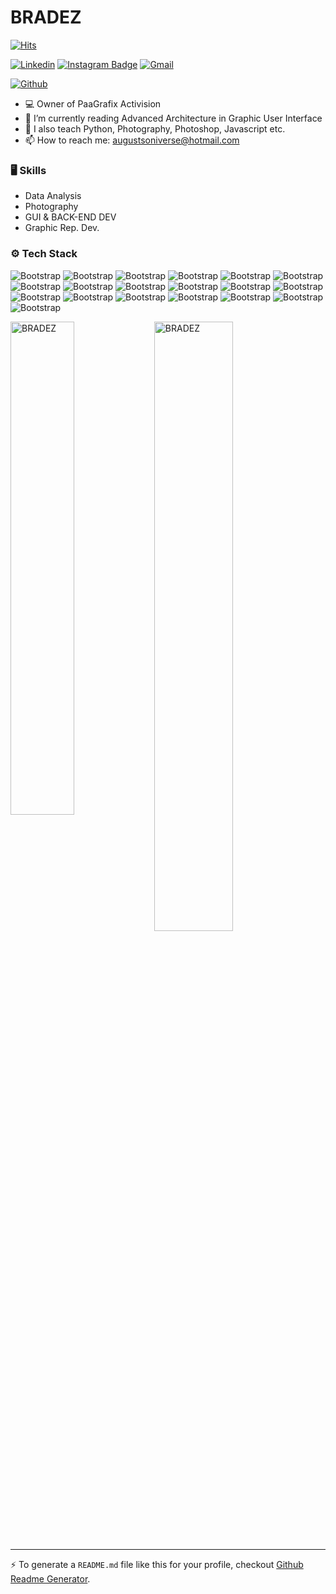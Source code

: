 # BRADEZ

[![Hits](https://hits.seeyoufarm.com/api/count/incr/badge.svg?url=https%3A%2F%2Fgithub.com%2FBRADEZ%2FBRADEZ&count_bg=%2379C83D&title_bg=%23555555&icon=&icon_color=%23E7E7E7&title=Profile+Views&edge_flat=false)](https://hits.seeyoufarm.com)

[![Linkedin](https://img.shields.io/badge/-LinkedIn-blue?style=flat&logo=Linkedin&logoColor=white)](https://www.linkedin.com/in/linkedin.com/in/ernest-ampofo-977242245/)
[![Instagram Badge](https://img.shields.io/badge/-Instagram-purple?logo=instagram&logoColor=white&link=https://instagram.com/https://www.instagram.com/paagrafix_activision/profilecard/?igsh=eHU4cjV2Y3VsZmJq/)](https://www.instagram.com/https://www.instagram.com/paagrafix_activision/profilecard/?igsh=eHU4cjV2Y3VsZmJq)
[![Gmail](https://img.shields.io/badge/-Gmail-c14438?style=flat&logo=Gmail&logoColor=white)](mailto:augustsoniverse@hotmail.com)

[![Github](https://img.shields.io/github/followers/BRADEZ?label=Follow&style=social)](https://github.com/BRADEZ)

- 💻 Owner of PaaGrafix Activision
- 🤔 I’m currently reading Advanced Architecture in Graphic User Interface
- 🌱 I also teach Python, Photography, Photoshop, Javascript etc.
- 📫 How to reach me: augustsoniverse@hotmail.com


### 🖥 Skills

- Data Analysis 
- Photography
- GUI & BACK-END DEV
- Graphic Rep. Dev.
### ⚙️ Tech Stack

![Bootstrap](https://img.shields.io/badge/-Python-05122A?style=social&logo=Python&color=00b9fd) ![Bootstrap](https://img.shields.io/badge/-Docker-05122A?style=social&logo=Docker&color=00b9fd) ![Bootstrap](https://img.shields.io/badge/-Kubernetes-05122A?style=social&logo=Kubernetes&color=00b9fd) ![Bootstrap](https://img.shields.io/badge/-TensorFlow-05122A?style=social&logo=TensorFlow&color=00b9fd) ![Bootstrap](https://img.shields.io/badge/-PyTorch-05122A?style=social&logo=PyTorch&color=00b9fd) ![Bootstrap](https://img.shields.io/badge/-Scikit%20Learn-05122A?style=social&logo=Scikit-Learn&color=00b9fd) ![Bootstrap](https://img.shields.io/badge/-MongoDB-05122A?style=social&logo=MongoDB&color=00b9fd) ![Bootstrap](https://img.shields.io/badge/-MySQL-05122A?style=social&logo=MySQL&color=00b9fd) ![Bootstrap](https://img.shields.io/badge/-PostgreSQL-05122A?style=social&logo=PostgreSQL&color=00b9fd) ![Bootstrap](https://img.shields.io/badge/-Pandas-05122A?style=social&logo=Pandas&color=00b9fd) ![Bootstrap](https://img.shields.io/badge/-Numpy-05122A?style=social&logo=Numpy&color=00b9fd) ![Bootstrap](https://img.shields.io/badge/-CSS-05122A?style=social&logo=CSS&color=00b9fd) ![Bootstrap](https://img.shields.io/badge/-Visual%20Studio%20Code-05122A?style=social&logo=Visual-Studio-Code&color=00b9fd) ![Bootstrap](https://img.shields.io/badge/-JavaScript-05122A?style=social&logo=JavaScript&color=00b9fd) ![Bootstrap](https://img.shields.io/badge/-Adobe%20Illustrator-05122A?style=social&logo=Adobe-Illustrator&color=00b9fd) ![Bootstrap](https://img.shields.io/badge/-After%20Effects-05122A?style=social&logo=After-Effects&color=00b9fd) ![Bootstrap](https://img.shields.io/badge/-Maya-05122A?style=social&logo=Maya&color=00b9fd) ![Bootstrap](https://img.shields.io/badge/-Blender-05122A?style=social&logo=Blender&color=00b9fd) ![Bootstrap](https://img.shields.io/badge/-Photoshop-05122A?style=social&logo=Photoshop&color=00b9fd)

<div>
  <img width="45%" align="left" src="https://github-readme-stats.vercel.app/api/top-langs?username=BRADEZ&show_icons=true&locale=en&layout=compact" alt="BRADEZ" />
  <img width="50%"  src="https://github-readme-streak-stats.herokuapp.com/?user=BRADEZ&" alt="BRADEZ" />
</div>


---
:zap: To generate a `README.md` file like this for your profile, checkout [Github Readme Generator](https://hejazizo-github-profile-readme-srcstreamlit-app-i6skm7.streamlit.app/).
